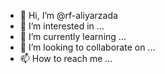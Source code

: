 - 👋 Hi, I’m @rf-aliyarzada
- 👀 I’m interested in ...
- 🌱 I’m currently learning ...
- 💞️ I’m looking to collaborate on ...
- 📫 How to reach me ...

<!---
rf-aliyarzada/rf-aliyarzada is a ✨ special ✨ repository because its `README.md` (this file) appears on your GitHub profile.
You can click the Preview link to take a look at your changes.
--->
